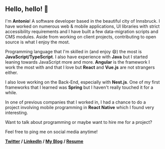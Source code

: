 
## Hello, hello! 👋

I'm **Antonio**! A software developer based in the beautiful city of Innsbruck.
I have worked on numerous web & mobile applications, UI libraries with strict accessibility requirements and I have built a few data-migration scripts and CMS modules. 
Aside from working on client projects, contributing to open source is what I enjoy the most.

Programming language that I'm skilled in (and enjoy 😄) the most is **JavaScript/TypeScript**. I also have experience with **Java** but I started leaning towards JavaScript more and more. 
**Angular** is the framework I work the most with and that I love but **React** and **Vue.js** are not strangers either.

I also love working on the Back-End, especially with **Nest.js**. One of my first frameworks that I learned was **Spring** but I haven't really touched it for a while.

In one of previous companies that I worked in, I had a chance to do a project involving mobile programming in **React Native** which I found very interesting.

Want to talk about programming or maybe want to hire me for a project?

Feel free to ping me on social media anytime!

**[Twitter](https://twitter.com/antoniopkvc) /
[LinkedIn](https://www.linkedin.com/in/antoniopekeljevic/) /
[My Blog](https://dev.to/antoniopk) / 
[Resume](https://drive.google.com/file/d/1BR_Q-5IP-0qPYpLSH26GMr3X-8amb34K/view?usp=drive_link)**
